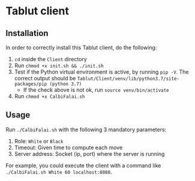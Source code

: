 # Tablut client

## Installation

In order to correctly install this Tablut client, do the following:
1. `cd` inside the `Client` directory
2. Run `chmod +x init.sh && ./init.sh`
3. Test if the Python virtual environment is active, by running `pip -V`. The correct output should be `Tablut/Client/venv/lib/python3.7/site-packages/pip (python 3.7)`
   * If the check above is not ok, run `source venv/bin/activate`
4. Run `chmod +x CalbiFalai.sh`

## Usage
Run `./CalbiFalai.sh` with the following 3 mandatory parameters:
1. Role: `White` or `Black`
2. Timeout: Given time to compute each move
3. Server address: Socket (ip, port) where the server is running

For example, you could execute the client with a command like `./CalbiFalai.sh White 60 localhost:8080`.
